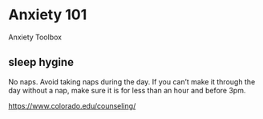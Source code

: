 # Anxiety 101
Anxiety Toolbox

## sleep hygine
No naps. Avoid taking naps during the day. If you can’t make it through the day without a nap, make sure it is for less than an hour and before 3pm.


https://www.colorado.edu/counseling/
